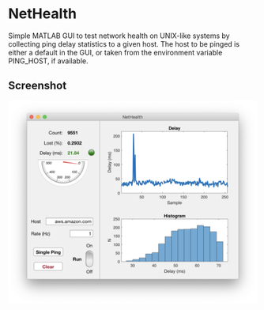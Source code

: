 # NetHealth

Simple MATLAB GUI to test network health on UNIX-like systems by collecting ping delay statistics to a given host. The host to be pinged is either a default in the GUI, or taken from the environment variable PING_HOST, if available.

## Screenshot
![Screenshot](./examples/screenshot.png)
